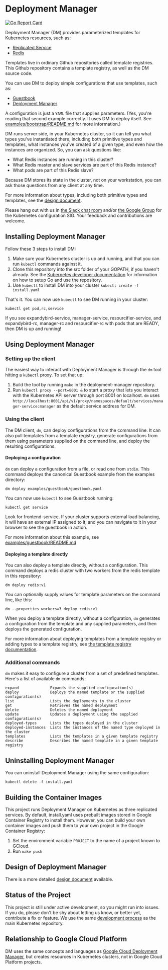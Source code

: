 # Deployment Manager

[![Go Report Card](http://goreportcard.com/badge/kubernetes/deployment-manager)](http://goreportcard.com/report/kubernetes/deployment-manager)

Deployment Manager (DM) provides parameterized templates for Kubernetes resources,
such as:

* [Replicated Service](templates/replicatedservice/v1)
* [Redis](templates/redis/v1)

Templates live in ordinary Github repositories called template registries. This
Github repository contains a template registry, as well as the DM source code.

You can use DM to deploy simple configurations that use templates, such as:

* [Guestbook](examples/guestbook/guestbook.yaml)
* [Deployment Manager](examples/bootstrap/bootstrap.yaml)

A configuration is just a `YAML` file that supplies parameters. (Yes, 
you're reading that second example correctly. It uses DM to deploy itself. See
[examples/bootstrap/README.md](examples/bootstrap/README.md) for more information.)

DM runs server side, in your Kubernetes cluster, so it can tell you what types
you've instantiated there, including both primitive types and templates, what
instances you've created of a given type, and even how the instances are organized.
So, you can ask questions like:

* What Redis instances are running in this cluster?
* What Redis master and slave services are part of this Redis instance?
* What pods are part of this Redis slave?

Because DM stores its state in the cluster, not on your workstation, you can ask
those questions from any client at any time.

For more information about types, including both primitive types and templates,
see the [design document](../design/design.md#types).

Please hang out with us in
[the Slack chat room](https://kubernetes.slack.com/messages/sig-configuration/)
and/or [the Google Group](https://groups.google.com/forum/#!forum/kubernetes-sig-config)
for the Kubernetes configuration SIG. Your feedback and contributions are welcome.

## Installing Deployment Manager

Follow these 3 steps to install DM:

1. Make sure your Kubernetes cluster is up and running, and that you can run
`kubectl` commands against it.
1. Clone this repository into the src folder of your GOPATH, if you haven't already.
See the [Kubernetes developer documentation](https://github.com/kubernetes/kubernetes/blob/master/docs/devel/development.md)
for information on how to setup Go and use the repository.
1. Use `kubectl` to install DM into your cluster `kubectl create -f
install.yaml`

That's it. You can now use `kubectl` to see DM running in your cluster:

```
kubectl get pod,rc,service
```

If you see expandybird-service, manager-service, resourcifier-service, and
expandybird-rc, manager-rc and resourcifier-rc with pods that are READY, then DM
is up and running!

## Using Deployment Manager

### Setting up the client

The easiest way to interact with Deployment Manager is through the `dm` tool
hitting a `kubectl` proxy. To set that up:

1. Build the tool by running `make` in the deployment-manager repository.
1. Run `kubectl proxy --port=8001 &` to start a proxy that lets you interact
with the Kubernetes API server through port 8001 on localhost. `dm` uses
`http://localhost:8001/api/v1/proxy/namespaces/default/services/manager-service:manager`
as the default service address for DM.

### Using the client

The DM client, `dm`, can deploy configurations from the command line. It can also
pull templates from a template registry, generate configurations from them using
parameters supplied on the command line, and deploy the resulting configurations.

#### Deploying a configuration

`dm` can deploy a configuration from a file, or read one from `stdin`. This
command deploys the canonical Guestbook example from the examples directory:

```
dm deploy examples/guestbook/guestbook.yaml
```

You can now use `kubectl` to see Guestbook running:

```
kubectl get service
```

Look for frontend-service. If your cluster supports external load balancing, it
will have an external IP assigned to it, and you can navigate to it in your browser
to see the guestbook in action. 

For more information about this example, see [examples/guestbook/README.md](examples/guestbook/README.md)

#### Deploying a template directly

You can also deploy a template directly, without a configuration. This command
deploys a redis cluster with two workers from the redis template in this repository:

```
dm deploy redis:v1
```

You can optionally supply values for template parameters on the command line,
like this:

```
dm --properties workers=3 deploy redis:v1
```

When you deploy a template directly, without a configuration, `dm` generates a
configuration from the template and any supplied parameters, and then deploys the
generated configuration.

For more information about deploying templates from a template registry or adding
types to a template registry, see [the template registry documentation](docs/templates/registry.md).

### Additional commands

`dm` makes it easy to configure a cluster from a set of predefined templates.
Here's a list of available `dm` commands:

```
expand              Expands the supplied configuration(s)
deploy              Deploys the named template or the supplied configuration(s)
list                Lists the deployments in the cluster
get                 Retrieves the named deployment
delete              Deletes the named deployment
update              Updates a deployment using the supplied configuration(s)
deployed-types      Lists the types deployed in the cluster
deployed-instances  Lists the instances of the named type deployed in the cluster
templates           Lists the templates in a given template registry
describe            Describes the named template in a given template registry
```

## Uninstalling Deployment Manager

You can uninstall Deployment Manager using the same configuration:

```
kubectl delete -f install.yaml
```

## Building the Container Images

This project runs Deployment Manager on Kubernetes as three replicated services.
By default, install.yaml uses prebuilt images stored in Google Container Registry
to install them. However, you can build your own container images and push them
to your own project in the Google Container Registry: 

1. Set the environment variable `PROJECT` to the name of a project known to
GCloud.
1. Run `make push`

## Design of Deployment Manager

There is a more detailed [design document](docs/design/design.md) available.

## Status of the Project

This project is still under active development, so you might run into issues. If
you do, please don't be shy about letting us know, or better yet, contribute a
fix or feature. We use the same [development process](CONTRIBUTING.md) as the main
Kubernetes repository.

## Relationship to Google Cloud Platform
DM uses the same concepts and languages as
[Google Cloud Deployment Manager](https://cloud.google.com/deployment-manager/overview),
but creates resources in Kubernetes clusters, not in Google Cloud Platform projects.

